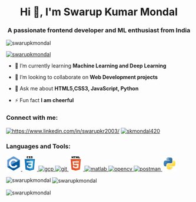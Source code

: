 <h1 align="center">Hi 👋, I'm Swarup Kumar Mondal</h1>
<h3 align="center">A passionate frontend developer and ML enthusiast from India</h3>

<p align="left"> <img src="https://komarev.com/ghpvc/?username=swarupkmondal&label=Profile%20views&color=0e75b6&style=flat" alt="swarupkmondal" /> </p>

<p align="left"> <a href="https://github.com/ryo-ma/github-profile-trophy"><img src="https://github-profile-trophy.vercel.app/?username=swarupkmondal" alt="swarupkmondal" /></a> </p>

- 🌱 I’m currently learning **Machine Learning and Deep Learning**

- 👯 I’m looking to collaborate on **Web Development projects**

- 💬 Ask me about **HTML5,CSS3, JavaScript, Python**

- ⚡ Fun fact **I am cheerful**

<h3 align="left">Connect with me:</h3>
<p align="left">
<a href="https://linkedin.com/in/https://www.linkedin.com/in/swarupkr2003/" target="blank"><img align="center" src="https://raw.githubusercontent.com/rahuldkjain/github-profile-readme-generator/master/src/images/icons/Social/linked-in-alt.svg" alt="https://www.linkedin.com/in/swarupkr2003/" height="30" width="40" /></a>
<a href="https://www.codechef.com/users/skmondal420" target="blank"><img align="center" src="https://cdn.jsdelivr.net/npm/simple-icons@3.1.0/icons/codechef.svg" alt="skmondal420" height="30" width="40" /></a>
</p>

<h3 align="left">Languages and Tools:</h3>
<p align="left"> <a href="https://www.cprogramming.com/" target="_blank" rel="noreferrer"> <img src="https://raw.githubusercontent.com/devicons/devicon/master/icons/c/c-original.svg" alt="c" width="40" height="40"/> </a> <a href="https://www.w3schools.com/css/" target="_blank" rel="noreferrer"> <img src="https://raw.githubusercontent.com/devicons/devicon/master/icons/css3/css3-original-wordmark.svg" alt="css3" width="40" height="40"/> </a> <a href="https://cloud.google.com" target="_blank" rel="noreferrer"> <img src="https://www.vectorlogo.zone/logos/google_cloud/google_cloud-icon.svg" alt="gcp" width="40" height="40"/> </a> <a href="https://git-scm.com/" target="_blank" rel="noreferrer"> <img src="https://www.vectorlogo.zone/logos/git-scm/git-scm-icon.svg" alt="git" width="40" height="40"/> </a> <a href="https://www.w3.org/html/" target="_blank" rel="noreferrer"> <img src="https://raw.githubusercontent.com/devicons/devicon/master/icons/html5/html5-original-wordmark.svg" alt="html5" width="40" height="40"/> </a> <a href="https://www.mathworks.com/" target="_blank" rel="noreferrer"> <img src="https://upload.wikimedia.org/wikipedia/commons/2/21/Matlab_Logo.png" alt="matlab" width="40" height="40"/> </a> <a href="https://opencv.org/" target="_blank" rel="noreferrer"> <img src="https://www.vectorlogo.zone/logos/opencv/opencv-icon.svg" alt="opencv" width="40" height="40"/> </a> <a href="https://postman.com" target="_blank" rel="noreferrer"> <img src="https://www.vectorlogo.zone/logos/getpostman/getpostman-icon.svg" alt="postman" width="40" height="40"/> </a> <a href="https://www.python.org" target="_blank" rel="noreferrer"> <img src="https://raw.githubusercontent.com/devicons/devicon/master/icons/python/python-original.svg" alt="python" width="40" height="40"/> </a> </p>

<p><img align="left" src="https://github-readme-stats.vercel.app/api/top-langs?username=swarupkmondal&show_icons=true&locale=en&layout=compact" alt="swarupkmondal" /></p>

<p>&nbsp;<img align="center" src="https://github-readme-stats.vercel.app/api?username=swarupkmondal&show_icons=true&locale=en" alt="swarupkmondal" /></p>

<p><img align="center" src="https://github-readme-streak-stats.herokuapp.com/?user=swarupkmondal&" alt="swarupkmondal" /></p>
